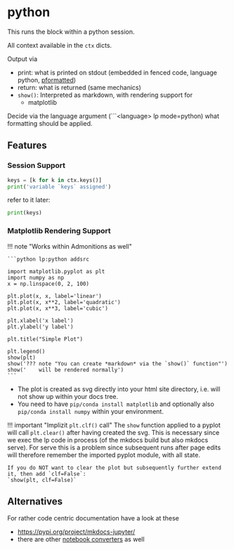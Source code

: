 # python


This runs the block within a python session.

All context available in the `ctx` dicts.

Output via 

- print: what is printed on stdout (embedded in fenced code, language python, [pformatted](https://docs.python.org/3/library/pprint.html))
- return: what is returned (same mechanics)
- `show()`: Interpreted as markdown, with rendering support for
    - matplotlib

Decide via the language argument (```&lt;language&gt; lp mode=python) what formatting should be applied.


## Features

### Session Support

```python lp mode=python eval=always addsrc new_session=pyexample
keys = [k for k in ctx.keys()]
print('variable `keys` assigned')
```

refer to it later:

```python lp mode=python eval=always addsrc session=pyexample
print(keys)
```



### Matplotlib Rendering Support

!!! note "Works within Admonitions as well"

    ```python lp:python addsrc

    import matplotlib.pyplot as plt
    import numpy as np
    x = np.linspace(0, 2, 100)

    plt.plot(x, x, label='linear')
    plt.plot(x, x**2, label='quadratic')
    plt.plot(x, x**3, label='cubic')

    plt.xlabel('x label')
    plt.ylabel('y label')

    plt.title("Simple Plot")

    plt.legend()
    show(plt)
    show('??? note "You can create *markdown* via the `show()` function"')
    show('    will be rendered normally')
    ```

- The plot is created as svg directly into your html site directory, i.e. will not show up within
  your docs tree.
- You need to have `pip/conda install matplotlib` and optionally also `pip/conda install numpy`
  within your environment.

!!! important "Implizit `plt.clf()` call"
    The `show` function applied to a pyplot will call `plt.clear()` after having created the svg.
    This is necessary since we exec the lp code in process (of the mkdocs build but also mkdocs
    serve). For serve this is a problem since subsequent runs after page edits
    will therefore remember the imported pyplot module, with all state.

    If you do NOT want to clear the plot but subsequently further extend it, then add `clf=False`:
    `show(plt, clf=False)`


## Alternatives

For rather code centric documentation have a look at these

- https://pypi.org/project/mkdocs-jupyter/
- there are other [notebook converters][1] as well

[1]: https://github.com/mkdocs/mkdocs/wiki/MkDocs-Plugins#navigation--page-building



